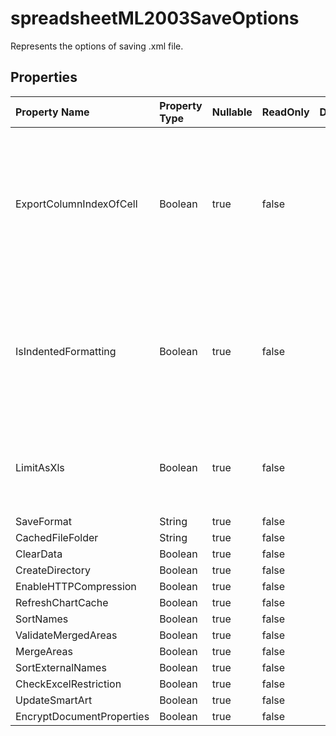 # **spreadsheetML2003SaveOptions**

Represents the options of saving .xml file. 

## **Properties**

| Property Name | Property Type | Nullable |  ReadOnly | DefaultValue | Description | 
| :- | :- | :- |:- |  :- | :- |
|ExportColumnIndexOfCell|Boolean|true|false |  |The default value is false, it means that column index will be ignored if the cell is contiguous to the previous cell.|
|IsIndentedFormatting|Boolean|true|false |  |Causes child elements to be indented.The default value is true.  If the value is false, it will reduce the size of the xml file|
|LimitAsXls|Boolean|true|false |  |Limit as xls, the max row index is 65535 and the max column index is 255.|
|SaveFormat|String|true|false |  ||
|CachedFileFolder|String|true|false |  ||
|ClearData|Boolean|true|false |  ||
|CreateDirectory|Boolean|true|false |  ||
|EnableHTTPCompression|Boolean|true|false |  ||
|RefreshChartCache|Boolean|true|false |  ||
|SortNames|Boolean|true|false |  ||
|ValidateMergedAreas|Boolean|true|false |  ||
|MergeAreas|Boolean|true|false |  ||
|SortExternalNames|Boolean|true|false |  ||
|CheckExcelRestriction|Boolean|true|false |  ||
|UpdateSmartArt|Boolean|true|false |  ||
|EncryptDocumentProperties|Boolean|true|false |  ||

